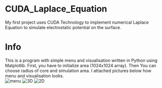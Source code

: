 # CUDA_Laplace_Equation
My first project uses CUDA Technology to implement numerical Laplace Equation to simulate electrostatic potential on the surface.
# Info
This is a program with simple menu and visualisation written in Python using Matplotlib. First, you have to initialize area (1024x1024 array). Then You can choose radius of core and simulation area. I attached pictures below how menu and visualisation looks. </br>
![menu](https://user-images.githubusercontent.com/64171383/80964013-65659b00-8e10-11ea-8859-5685c6045086.png)
![3D](https://user-images.githubusercontent.com/64171383/80964042-757d7a80-8e10-11ea-8a2a-d30ba19a1526.png)
![2D](https://user-images.githubusercontent.com/64171383/80964068-83330000-8e10-11ea-9156-0d14d326f428.png)

